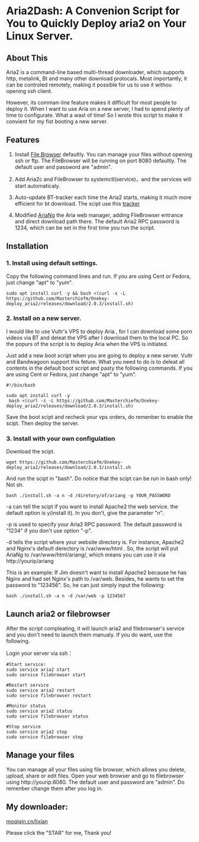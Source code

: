 # Aria2Dash: A Convenion Script for You to Quickly Deploy aria2 on Your Linux Server.


## About This
Aria2 is a command-line based multi-thread downloader, which supports http, metalink, Bt and many other download protocals. Most importantly, it can be controled remotely, making it possible for us to use it withou opening ssh client. 

However, its comman-line feature makes it difficult for most people to deploy it. When I want to use Aria on a new server, I had to spend plenty of time to configurate. What a wast of time! So I wrote this script to make it convient for my fist booting a new server.

## Features
1. Install [File Browser](https://filebrowser.xyz) defaultly. You can manage your files without opening ssh or ftp. The FileBrowser will be running on port 8080 defaultly. The default user and password are "admin".

2. Add Aria2c and FileBrowser to systemctl(service)，and the services will start automaticaly.

3. Auto-update BT-tracker each time the Aria2 starts, making it much more efficient for bt download. The scipt use this [tracker](https://raw.githubusercontent.com/ngosang/trackerslist/master/trackers_all.txt)

4. Modified [AriaNg](https://github.com/mayswind/AriaNg) the Aria web manager, adding FileBrowser entrance and direct download path there. The default Aria2 RPC password is 1234, which can be set in the first time you run the script. 


## Installation

### 1. Install using default settings.
Copy the following command lines and run. If you are using Cent or Fedora, just change "apt" to "yum".

```
sudo apt install curl -y && bash <(curl -s -L https://github.com/Masterchiefm/Onekey-deploy_aria2/releases/download/2.0.3/install.sh)
```

### 2. Install on a new server.
I would like to use Vultr's VPS to deploy Aria , for I can download some porn videos via BT and deleat the VPS after I download them to the local PC. So the popurs of the script is to deploy Aria when the VPS is initiated.

Just add a new boot script when you are going to deploy a new server. Vultr and Bandwagoon support this feture. What you need to do is to deleat all contents in the default boot script and pasty the following commands.
If you are using Cent or Fedora, just change "apt" to "yum".


```
#!/bin/bash

sudo apt install curl -y
 bash <(curl -s -L https://github.com/Masterchiefm/Onekey-deploy_aria2/releases/download/2.0.3/install.sh)
```
Save the boot scipt and recheck your vps orders, do remenber to enable the scipt. Then deploy the server. 

### 3. Install with your own configulation
Download the scipt.
```
wget https://github.com/Masterchiefm/Onekey-deploy_aria2/releases/download/2.0.3/install.sh
```
And run the scipt in "bash". Do notice that the scipt can be run in bash only! Not sh.
```
bash ./install.sh -a n -d /diretory/of/ariang -p YOUR_PASSWORD
```


-a can tell the scipt if you want to install Apache2 the web service. the default option is y(install it). In you don't, give the parameter "n".

-p is used to specify your Aria2 RPC password. The default password is "1234" if you don't use option "-p".

-d tells the script where your website directory is. For instance, Apache2 and Nginx's default derectory is /var/www/html . So, the script will put AriaNg to /var/www/html/ariang/, which means you can use it via http://yourip/ariang



This is an example:
If Jim doesn't want to install Apache2 because he has Nginx and had set Nginx's path to /var/web. Besides, he wants to set the password to "123456". So, he can just simply input the following:
```
bash ./install.sh -a n -d /var/web -p 1234567
```


## Launch aria2 or filebrowser
After the script compleating, it will launch aria2 and filebrowser's service and you don't need to launch them manualy. If you do want, use the following.

Login your server via ssh：
```
#Start service:
sudo service aria2 start
sudo service filebrowser start

#Restart service 
sudo service aria2 restart
sudo service filebrowser restart

#Monitor status
sudo service aria2 status
sudo service filebrowser status

#Stop service
sudo service aria2 stop
sudo service filebrowser stop
```

## Manage your files

You can manage all your files using file browser, which allows you delete, upload, share or edit files. Open your web browser and go to filebrowser using http://yourip:8080. The default user and password are "admin". Do remenber change them after you log in.



## My downloader:
[moqiqin.cn/lixian](https://moqiqin.cn/lixian)

Please click the "STAR" for me, Thank you!
